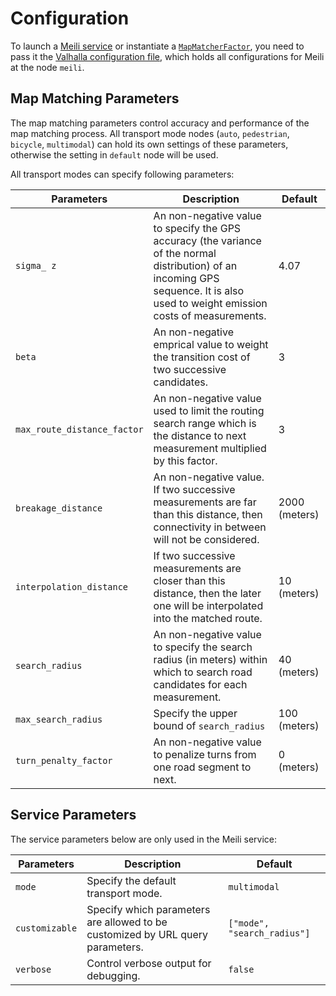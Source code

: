 # Configuration

To launch a
[Meili service](https://github.com/valhalla/meili/blob/master/docs/service_api.md)
or instantiate a
[`MapMatcherFactor`](https://github.com/valhalla/meili/blob/master/docs/library_api.md#map-matcher-factory),
you need to pass it the
[Valhalla configuration file](https://github.com/valhalla/conf), which
holds all configurations for Meili at the node `meili`.

## Map Matching Parameters

The map matching parameters control accuracy and performance of the
map matching process. All transport mode nodes (`auto`, `pedestrian`,
`bicycle`, `multimodal`) can hold its own settings of these
parameters, otherwise the setting in `default` node will be used.

All transport modes can specify following parameters:

Parameters                  | Description                                                                                                                        | Default
----------------------------|------------------------------------------------------------------------------------------------------------------------------------|-----
`sigma_ z`                  | An non-negative value to specify the GPS accuracy (the variance of the normal distribution) of an incoming GPS sequence. It is also used to weight emission costs of measurements.  | 4.07
`beta`                      | An non-negative emprical value to weight the transition cost of two successive candidates.                                                      | 3
`max_route_distance_factor` | An non-negative value used to limit the routing search range which is the distance to next measurement multiplied by this factor.               | 3
`breakage_distance`         | An non-negative value. If two successive measurements are far than this distance, then connectivity in between will not be considered.          | 2000 (meters)
`interpolation_distance`    | If two successive measurements are closer than this distance, then the later one will be interpolated into the matched route.                   | 10 (meters)
`search_radius`             | An non-negative value to specify the search radius (in meters) within which to search road candidates for each measurement.                     | 40 (meters)
`max_search_radius`         | Specify the upper bound of `search_radius`                                                                                                      | 100 (meters)
`turn_penalty_factor`       | An non-negative value to penalize turns from one road segment to next.                                                                          | 0 (meters)

## Service Parameters

The service parameters below are only used in the Meili service:

Parameters                  | Description                                                                                                                        | Default
----------------------------|------------------------------------------------------------------------------------------------------------------------------------|-----
`mode`                      | Specify the default transport mode.                                                                                                | `multimodal`
`customizable`              | Specify which parameters are allowed to be customized by URL query parameters.                                                     | `["mode", "search_radius"]`
`verbose`                   | Control verbose output for debugging.                                                                                              | `false`
